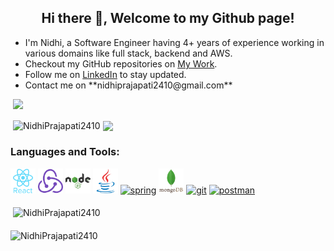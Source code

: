 <h2 align="center">Hi there 👋, Welcome to my Github page!</h2>
<ul>
  <li>I'm Nidhi</a>, a Software Engineer having 4+ years of experience working in various domains like full stack, backend and AWS.</li>
  <li>Checkout my GitHub repositories on <a href = "https://github.com/NidhiPrajapati2410">My Work</a>.</li>
  <li>Follow me on <a href="https://www.linkedin.com/in/nidhi-prajapati-324b39205/">LinkedIn</a> to stay updated.</li>
  <li>Contact me on **nidhiprajapati2410@gmail.com**</li>
</ul>

&nbsp;![](https://komarev.com/ghpvc/?username=NidhiPrajapati2410&color=brightgreen)
<p>&nbsp;<img align="center" src="https://github-readme-stats.vercel.app/api?username=NidhiPrajapati2410&show_icons=true&rank_icon=github&locale=en" alt="NidhiPrajapati2410" />
<img align="center" src="https://github-readme-stats.vercel.app/api/top-langs/?username=NidhiPrajapati2410&layout=compact&hide_border=true&&langs_count=10&show_icons=true&theme=transparent" />
</p>
<p align="left">
<h3 align="left">Languages and Tools:</h3>
<a href="https://reactjs.org/" target="_blank"> <img src="https://raw.githubusercontent.com/devicons/devicon/master/icons/react/react-original-wordmark.svg" alt="react" width="40" height="40"/></a> <a href="https://redux.js.org" target="_blank"> <img src="https://raw.githubusercontent.com/devicons/devicon/master/icons/redux/redux-original.svg" alt="redux" width="40" height="40"/></a> <a href="https://nodejs.org" target="_blank"> <img src="https://raw.githubusercontent.com/devicons/devicon/master/icons/nodejs/nodejs-original-wordmark.svg" alt="nodejs" width="40" height="40"/></a> <a href="https://www.java.com" target="_blank"> <img src="https://raw.githubusercontent.com/devicons/devicon/master/icons/java/java-original.svg" alt="java" width="40" height="40"/></a> <a href="https://spring.io/" target="_blank"> <img src="https://www.vectorlogo.zone/logos/springio/springio-icon.svg" alt="spring" width="40" height="40"/></a> <a href="https://www.mongodb.com/" target="_blank"> <img src="https://raw.githubusercontent.com/devicons/devicon/master/icons/mongodb/mongodb-original-wordmark.svg" alt="mongodb" width="40" height="40"/></a>  <a href="https://git-scm.com/" target="_blank"> <img src="https://www.vectorlogo.zone/logos/git-scm/git-scm-icon.svg" alt="git" width="40" height="40"/></a> <a href="https://postman.com" target="_blank"> <img src="https://www.vectorlogo.zone/logos/getpostman/getpostman-icon.svg" alt="postman" width="40" height="40"/></a>

<p style="padding:4px"><img align="center" src="https://github-readme-stats.vercel.app/api?username=NidhiPrajapati2410&show_icons=true&locale=en" alt="NidhiPrajapati2410" /></p>

<p><img align="center" src="https://github-readme-streak-stats.herokuapp.com/?user=NidhiPrajapati2410&" alt="NidhiPrajapati2410" /></p>
